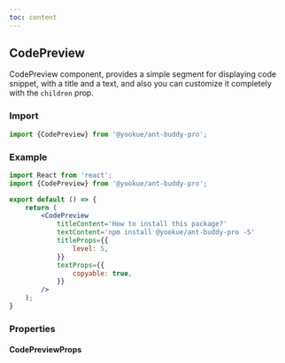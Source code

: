 ```yaml
---
toc: content
---
```


## CodePreview

CodePreview component, provides a simple segment for displaying code snippet, with a title and a text, and also you can customize it completely with the `children` prop.

### Import

```jsx | pure
import {CodePreview} from '@yookue/ant-buddy-pro';
```

### Example

```jsx
import React from 'react';
import {CodePreview} from '@yookue/ant-buddy-pro';

export default () => {
    return (
        <CodePreview
            titleContent='How to install this package?'
            textContent='npm install @yookue/ant-buddy-pro -S'
            titleProps={{
                level: 5,
            }}
            textProps={{
                copyable: true,
            }}
        />
    );
}
```

### Properties

#### CodePreviewProps

<API src="@/layout/CodePreview/index.tsx" hideTitle></API>
